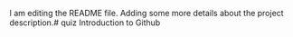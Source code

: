I am editing the README file. Adding some more details about the project description.# quiz
Introduction to Github
